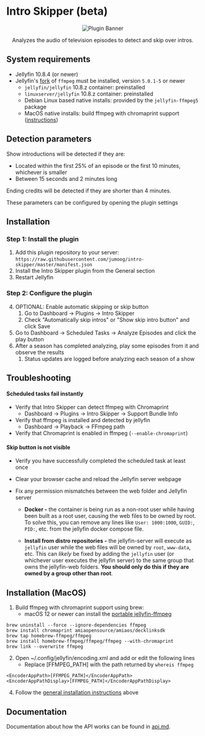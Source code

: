 # Intro Skipper (beta)

<div align="center">
    <p>
        <img alt="Plugin Banner" src="https://raw.githubusercontent.com/jumoog/intro-skipper/master/images/logo.png" />
    </p>
    <p>
        Analyzes the audio of television episodes to detect and skip over intros.
    </p>
</div>

## System requirements

* Jellyfin 10.8.4 (or newer)
* Jellyfin's [fork](https://github.com/jellyfin/jellyfin-ffmpeg) of `ffmpeg` must be installed, version `5.0.1-5` or newer
  * `jellyfin/jellyfin` 10.8.z container: preinstalled
  * `linuxserver/jellyfin` 10.8.z container: preinstalled
  * Debian Linux based native installs: provided by the `jellyfin-ffmpeg5` package
  * MacOS native installs: build ffmpeg with chromaprint support ([instructions](#installation-instructions-for-macos))

## Detection parameters

Show introductions will be detected if they are:

* Located within the first 25% of an episode or the first 10 minutes, whichever is smaller
* Between 15 seconds and 2 minutes long

Ending credits will be detected if they are shorter than 4 minutes.

These parameters can be configured by opening the plugin settings

## Installation

### Step 1: Install the plugin
1. Add this plugin repository to your server: `https://raw.githubusercontent.com/jumoog/intro-skipper/master/manifest.json`
2. Install the Intro Skipper plugin from the General section
3. Restart Jellyfin
### Step 2: Configure the plugin
4. OPTIONAL: Enable automatic skipping or skip button
    1. Go to Dashboard -> Plugins -> Intro Skipper
    2. Check "Automatically skip intros" or "Show skip intro button" and click Save
5. Go to Dashboard -> Scheduled Tasks -> Analyze Episodes and click the play button
6. After a season has completed analyzing, play some episodes from it and observe the results
    1. Status updates are logged before analyzing each season of a show

## Troubleshooting
#### Scheduled tasks fail instantly
- Verify that Intro Skipper can detect ffmpeg with Chromaprint
    - Dashboard -> Plugins -> Intro Skipper -> Support Bundle Info
- Verify that ffmpeg is installed and detected by jellyfin
    - Dashboard -> Playback -> FFmpeg path
- Verify that Chromaprint is enabled in ffmpeg (`--enable-chromaprint`)

#### Skip button is not visible
- Verify you have successfully completed the scheduled task at least once
- Clear your browser cache and reload the Jellyfin server webpage
- Fix any permission mismatches between the web folder and Jellyfin server

    * <b>Docker -</b> the container is being run as a non-root user while having been built as a root user, causing the web files to be owned by root. To solve this, you can remove any lines like `User: 1000:1000`, `GUID:`, `PID:`, etc. from the jellyfin docker compose file.

    * <b>Install from distro repositories -</b> the jellyfin-server will execute as `jellyfin` user while the web files will be owned by `root`, `www-data`, etc. This can <i>likely</i> be fixed by adding the `jellyfin` user (or whichever user executes the jellyfin server) to the same group that owns the jellyfin-web folders. **You should only do this if they are owned by a group other than root**.

## Installation (MacOS)

1. Build ffmpeg with chromaprint support using brew:
    - macOS 12 or newer can install the [portable jellyfin-ffmpeg](https://github.com/jellyfin/jellyfin-ffmpeg)

```
brew uninstall --force --ignore-dependencies ffmpeg
brew install chromaprint amiaopensource/amiaos/decklinksdk
brew tap homebrew-ffmpeg/ffmpeg
brew install homebrew-ffmpeg/ffmpeg/ffmpeg --with-chromaprint
brew link --overwrite ffmpeg
```

2. Open ~/.config/jellyfin/encoding.xml and add or edit the following lines
    - Replace [FFMPEG_PATH] with the path returned by `whereis ffmpeg`

```
<EncoderAppPath>[FFMPEG_PATH]</EncoderAppPath>
<EncoderAppPathDisplay>[FFMPEG_PATH]</EncoderAppPathDisplay>
```

4. Follow the [general installation instructions](#installation) above

## Documentation

Documentation about how the API works can be found in [api.md](docs/api.md).
